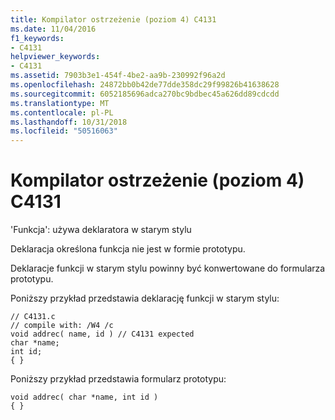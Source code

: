 ```yaml
---
title: Kompilator ostrzeżenie (poziom 4) C4131
ms.date: 11/04/2016
f1_keywords:
- C4131
helpviewer_keywords:
- C4131
ms.assetid: 7903b3e1-454f-4be2-aa9b-230992f96a2d
ms.openlocfilehash: 24872bb0b42de77dde358dc29f99826b41638628
ms.sourcegitcommit: 6052185696adca270bc9bdbec45a626dd89cdcdd
ms.translationtype: MT
ms.contentlocale: pl-PL
ms.lasthandoff: 10/31/2018
ms.locfileid: "50516063"
---
```

# <a name="compiler-warning-level-4-c4131"></a>Kompilator ostrzeżenie (poziom 4) C4131

'Funkcja': używa deklaratora w starym stylu

Deklaracja określona funkcja nie jest w formie prototypu.

Deklaracje funkcji w starym stylu powinny być konwertowane do formularza prototypu.

Poniższy przykład przedstawia deklarację funkcji w starym stylu:

```
// C4131.c
// compile with: /W4 /c
void addrec( name, id ) // C4131 expected
char *name;
int id;
{ }
```

Poniższy przykład przedstawia formularz prototypu:

```
void addrec( char *name, int id )
{ }
```
